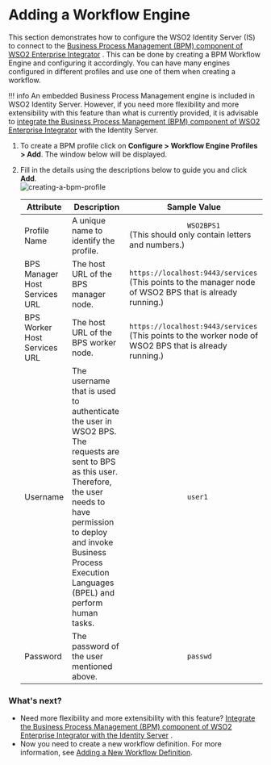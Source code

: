 # Adding a Workflow Engine

This section demonstrates how to configure the WSO2 Identity Server (IS)
to connect to the [Business Process Management (BPM) component of WSO2
Enterprise
Integrator](https://docs.wso2.com/display/EI611/Business+Process+Management)
. This can be done by creating a BPM Workflow Engine and configuring it
accordingly. You can have many engines configured in different profiles
and use one of them when creating a workflow.

!!! info 
    An embedded Business Process Management engine is included in WSO2
    Identity Server. However, if you need more flexibility and more
    extensibility with this feature than what is currently provided, it is
    advisable to [integrate the Business Process Management (BPM) component
    of WSO2 Enterprise
    Integrator](../../using-wso2-identity-server/configuring-the-bpm-profile-of-wso2-ei-as-a-workflow-engine)
    with the Identity Server.

1.  To create a BPM profile click on **Configure \> Workflow Engine
    Profiles \> Add**. The window below will be displayed.

2.  Fill in the details using the descriptions below to guide you and
    click **Add**.  
    ![creating-a-bpm-profile](../../assets/img/using-wso2-identity-server/creating-a-bpm-profile.png) 

    | Attribute                     | Description                                                                                                                                                                                                                                       | Sample Value                                                                                                                                                         |
    |-------------------------------|---------------------------------------------------------------------------------------------------------------------------------------------------------------------------------------------------------------------------------------------------|----------------------------------------------------------------------------------------------------------------------------------------------------------------------|
    | Profile Name                  | A unique name to identify the profile.                                                                                                                                                                                                            | `               WSO2BPS1              ` (This should only contain letters and numbers.)                                                                              |
    | BPS Manager Host Services URL | The host URL of the BPS manager node.                                                                                                                                                                                                             | `                               https://localhost:9443/services                             ` (This points to the manager node of WSO2 BPS that is already running.) |
    | BPS Worker Host Services URL  | The host URL of the BPS worker node.                                                                                                                                                                                                              | `                               https://localhost:9443/services                             ` (This points to the worker node of WSO2 BPS that is already running.)  |
    | Username                      | The username that is used to authenticate the user in WSO2 BPS. The requests are sent to BPS as this user. Therefore, the user needs to have permission to deploy and invoke Business Process Execution Languages (BPEL) and perform human tasks. | `               user1              `                                                                                                                                 |
    | Password                      | The password of the user mentioned above.                                                                                                                                                                                                         | `               passwd              `                                                                                                                                |

### What's next?

-   Need more flexibility and more extensibility with this feature?
    [Integrate the Business Process Management (BPM) component of WSO2
    Enterprise Integrator with the Identity
    Server](../../using-wso2-identity-server/configuring-the-bpm-profile-of-wso2-ei-as-a-workflow-engine)
    .
-   Now you need to create a new workflow definition. For more
    information, see [Adding a New Workflow
    Definition](../../using-wso2-identity-server/adding-a-new-workflow-definition).

  
